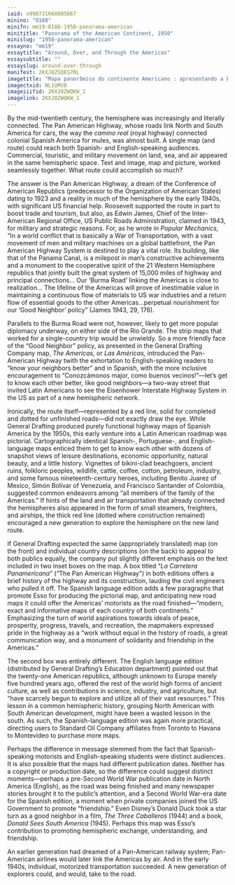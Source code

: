 ```yaml
---
iaid: x998731668805867
minino: "0188"
minifn: mm19-0188-1950-panorama-american
minititle: "Panorama of the American Continent, 1950"
minislug: "1950-panorama-american"
essayno: "mm19"
essaytitle: "Around, Over, and Through the Americas"
essaysubtitle: ""
essayslug: around-over-through
manifest: 2KXJ8ZSQES7RL
imagetitle: "Mapa panorâmico do continente Americano : apresentando a Estrada de Rodagem Panamericana e mostrando alguns dos recursos naturais, cenários..."
imagectxid: NL1UMV8
imageiiifid: 2KXJ8ZWQKW_1
imagelink: 2KXJ8ZWQKW_1
---
```


By the mid-twentieth century, the hemisphere was increasingly and literally connected. The Pan American Highway, whose roads link North and South America for cars, the way the _camino real_ (royal highway) connected colonial Spanish America for mules, was almost built. A single map (and route) could reach both Spanish- and English-speaking audiences. Commercial, touristic, and military movement on land, sea, and air appeared in the same hemispheric space. Text and image, map and picture, worked seamlessly together. What route could accomplish so much?

The answer is the Pan American Highway, a dream of the Conference of American Republics (predecessor to the Organization of American States) dating to 1923 and a reality in much of the hemisphere by the early 1940s, with significant US financial help. Roosevelt supported the route in part to boost trade and tourism, but also, as Edwin James, Chief of the Inter-American Regional Office, US Public Roads Administration, claimed in 1943, for military and strategic reasons. For, as he wrote in _Popular Mechanics_, “In a world conflict that is basically a War of Transportation, with a vast movement of men and military machines on a global battlefront, the Pan American Highway System is destined to play a vital role. Its building, like that of the Panama Canal, is a milepost in man’s constructive achievements and a monument to the cooperative spirit of the 21 Western Hemisphere republics that jointly built the great system of 15,000 miles of highway and principal connections… Our ‘Burma Road’ linking the Americas is close to realization… The lifeline of the Americas will prove of inestimable value in maintaining a continuous flow of materials to US war industries and a return flow of essential goods to the other Americas…perpetual nourishment for our ‘Good Neighbor’ policy” (James 1943, 29, 176).

Parallels to the Burma Road were not, however, likely to get more popular diplomacy underway, on either side of the Rio Grande. The strip maps that worked for a single-country trip would be unwieldy. So a more friendly face of the “Good Neighbor” policy, as presented in the General Drafting Company map, _The Americas_, or _Las Américas,_ introduced the Pan-American Highway twith the exhortation to English-speaking readers to “know your neighbors better” and in Spanish, with the more inclusive encouragement to “Conozcámonos major, como buenos vecinos!”—let’s get to know each other better, like good neighbors—a two-way street that invited Latin Americans to see the Eisenhower Interstate Highway System in the US as part of a new hemispheric network.

Ironically, the route itself—represented by a red line, solid for completed and dotted for unfinished roads—did not exactly draw the eye. While General Drafting produced purely functional highway maps of Spanish America by the 1950s, this early venture into a Latin American roadmap was pictorial. Cartographically identical Spanish-, Portuguese-, and English-language maps enticed them to get to know each other with dozens of snapshot views of leisure destinations, economic opportunity, natural beauty, and a little history. Vignettes of bikini-clad beachgoers, ancient ruins, folkloric peoples, wildlife, cattle, coffee, cotton, petroleum, industry, and some famous nineteenth-century heroes, including Benito Juarez of Mexico, Simón Bolívar of Venezuela, and Francisco Santander of Colombia, suggested common endeavors among “all members of the family of the Americas.” If hints of the land and air transportation that already connected the hemispheres also appeared in the form of small steamers, freighters, and airships, the thick red line (dotted where construction remained) encouraged a new generation to explore the hemisphere on the new land route.

If General Drafting expected the same (appropriately translated) map (on the front) and individual country descriptions (on the back) to appeal to both publics equally, the company put slightly different emphasis on the text included in two inset boxes on the map. A box titled “_La Carretera Panamericana_” (“The Pan American Highway”) in both editions offers a brief history of the highway and its construction, lauding the civil engineers who pulled it off. The Spanish language edition adds a few paragraphs that promote Esso for producing the pictorial map, and anticipating new road maps it could offer the Americas’ motorists as the road finished—“modern, exact and informative maps of each country of both continents.” Emphasizing the turn of world aspirations towards ideals of peace, prosperity, progress, travels, and recreation, the mapmakers expressed pride in the highway as a “work without equal in the history of roads, a great communication way, and a monument of solidarity and friendship in the Americas.”

The second box was entirely different. The English language edition (distributed by General Drafting’s Education department) pointed out that the twenty-one American republics, although unknown to Europe merely five hundred years ago, offered the rest of the world high forms of ancient culture, as well as contributions in science, industry, and agriculture, but “have scarcely begun to explore and utilize all of their vast resources.” This lesson in a common hemispheric history, grouping North American with South American development, might have been a wasted lesson in the south. As such, the Spanish-language edition was again more practical, directing users to Standard Oil Company affiliates from Toronto to Havana to Montevideo to purchase more maps.

Perhaps the difference in message stemmed from the fact that Spanish-speaking motorists and English-speaking students were distinct audiences. It is also possible that the maps had different publication dates. Neither has a copyright or production date, so the difference could suggest distinct moments—perhaps a pre-Second World War publication date in North America (English), as the road was being finished and many newspaper stories brought it to the public’s attention, and a Second World War-era date for the Spanish edition, a moment when private companies joined the US Government to promote “friendship.” Even Disney’s Donald Duck took a star turn as a good neighbor in a film, _The Three Caballeros_ (1944) and a book, _Donald Sees South America_ (1945). Perhaps this map was Esso’s contribution to promoting hemispheric exchange, understanding, and friendship.

An earlier generation had dreamed of a Pan-American railway system; Pan-American airlines would later link the Americas by air. And in the early 1940s, individual, motorized transportation succeeded. A new generation of explorers could, and would, take to the road.
